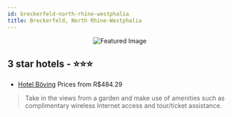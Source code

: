 ```yaml
---
id: breckerfeld-north-rhine-westphalia
title: Breckerfeld, North Rhine-Westphalia
---
```


<center><img src="https://i.travelapi.com/hotels/7000000/6590000/6585400/6585324/92063099_z.jpg" alt="Featured Image" /></center>


##  3 star hotels - ⭐️⭐️⭐️

-    [Hotel Böving](https://us.hurb.com/hotels/breckerfeld/hotel-boving-JNP-JP503218?cmp=18055) Prices from R$484.29
   > Take in the views from a garden and make use of amenities such as complimentary wireless Internet access and tour/ticket assistance.
